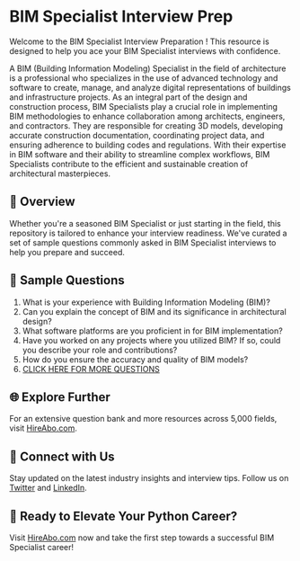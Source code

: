 # BIM Specialist Interview Prep

Welcome to the BIM Specialist Interview Preparation ! This resource is designed to help you ace your BIM Specialist interviews with confidence.

A BIM (Building Information Modeling) Specialist in the field of architecture is a professional who specializes in the use of advanced technology and software to create, manage, and analyze digital representations of buildings and infrastructure projects. As an integral part of the design and construction process, BIM Specialists play a crucial role in implementing BIM methodologies to enhance collaboration among architects, engineers, and contractors. They are responsible for creating 3D models, developing accurate construction documentation, coordinating project data, and ensuring adherence to building codes and regulations. With their expertise in BIM software and their ability to streamline complex workflows, BIM Specialists contribute to the efficient and sustainable creation of architectural masterpieces.

## 🚀 Overview

Whether you're a seasoned BIM Specialist or just starting in the field, this repository is tailored to enhance your interview readiness. We've curated a set of sample questions commonly asked in BIM Specialist interviews to help you prepare and succeed.

## 📝 Sample Questions

1. What is your experience with Building Information Modeling (BIM)?
2. Can you explain the concept of BIM and its significance in architectural design?
3. What software platforms are you proficient in for BIM implementation?
4. Have you worked on any projects where you utilized BIM? If so, could you describe your role and contributions?
5. How do you ensure the accuracy and quality of BIM models?
6. [CLICK HERE FOR MORE QUESTIONS](https://hireabo.com/job/6_3_8/BIM%20Specialist)

## 🌐 Explore Further

For an extensive question bank and more resources across 5,000 fields, visit [HireAbo.com](https://www.hireabo.com).

## 📱 Connect with Us

Stay updated on the latest industry insights and interview tips. Follow us on [Twitter](https://twitter.com/hireabo) and [LinkedIn](https://www.linkedin.com/in/hire-abo-3609972a8/).

## 🚀 Ready to Elevate Your Python Career?

Visit [HireAbo.com](https://www.hireabo.com) now and take the first step towards a successful BIM Specialist career!